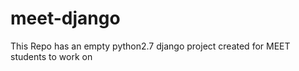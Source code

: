 meet-django
===========

This Repo has an empty python2.7 django project created for MEET students to work on
